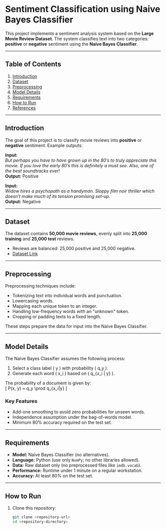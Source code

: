# Sentiment Classification using Naive Bayes Classifier

This project implements a sentiment analysis system based on the **Large Movie Review Dataset**. The system classifies text into two categories: **positive** or **negative** sentiment using the **Naive Bayes Classifier**.

---

## Table of Contents
1. [Introduction](#introduction)
2. [Dataset](#dataset)
3. [Preprocessing](#preprocessing)
4. [Model Details](#model-details)
5. [Requirements](#requirements)
6. [How to Run](#how-to-run)
7. [References](#references)

---

## Introduction

The goal of this project is to classify movie reviews into **positive** or **negative** sentiment. Example outputs:

**Input:**  
*But perhaps you have to have grown up in the 80’s to truly appreciate this movie. If you love the early 80’s this is definitely a must see. Also, one of the best soundtracks ever!*  
**Output:** Positive  

**Input:**  
*Widow hires a psychopath as a handyman. Sloppy film noir thriller which doesn’t make much of its tension promising set-up.*  
**Output:** Negative  

---

## Dataset

The dataset contains **50,000 movie reviews**, evenly split into **25,000 training** and **25,000 test** reviews.  
- Reviews are balanced: 25,000 positive and 25,000 negative.  
- [Dataset Link](https://ai.stanford.edu/~amaas/data/sentiment)

---

## Preprocessing

Preprocessing techniques include:
- Tokenizing text into individual words and punctuation.
- Lowercasing words.
- Mapping each unique token to an integer.
- Handling low-frequency words with an "unknown" token.
- Cropping or padding texts to a fixed length.

These steps prepare the data for input into the Naive Bayes Classifier.

---

## Model Details

The Naive Bayes Classifier assumes the following process:
1. Select a class label \( y \) with probability \( q_y \).
2. Generate each word \( x_i \) based on \( q_{x_i | y} \).  

The probability of a document is given by:  
\[ P(x, y) = q_y \prod q_{x_i|y} \]  

### Key Features
- Add-one smoothing to avoid zero probabilities for unseen words.
- Independence assumption under the bag-of-words model.
- Minimum 80% accuracy required on the test set.

---

## Requirements

- **Model:** Naive Bayes Classifier (no alternatives).
- **Language:** Python (use only `NumPy`; no other libraries allowed).
- **Data:** Raw dataset only (no preprocessed files like `imdb.vocab`).
- **Performance:** Runtime under 1 minute on a regular workstation.
- **Accuracy:** At least 80% on the test set.

---

## How to Run

1. Clone this repository:
   ```bash
   git clone <repository-url>
   cd <repository-directory>
